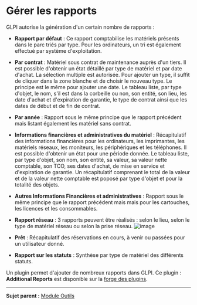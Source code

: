 Gérer les rapports
==================

GLPI autorise la génération d'un certain nombre de rapports :

-   **Rapport par défaut** : Ce rapport comptabilise les matériels présents dans le parc triés par type.
    Pour les ordinateurs, un tri est également effectué par système d'exploitation.

-   **Par contrat** : Matériel sous contrat de maintenance auprès d'un tiers. 
    Il est possible d'obtenir un état détaillé par type de matériel et par date d'achat. La sélection multiple est autorisée.
    Pour ajouter un type, il suffit de cliquer dans la zone blanche et de choisir le nouveau type. Le principe est le même pour ajouter une date.
    Le tableau liste, par type d'objet, le nom, s'il est dans la corbeille ou non, son entité, son lieu, les date d'achat et d'expiration de garantie, le type de contrat ainsi que les dates de début et de fin de contrat.

-   **Par année** : Rapport sous le même principe que le rapport précédent mais listant également les matériel sans contrat.

-   **Informations financières et administratives du matériel** : Récapitulatif des informations financières pour les ordinateurs, les imprimantes, les matériels réseaux, les moniteurs, les périphériques et les téléphones.
    Il est possible d'obtenir un état pour une période donnée.
    Le tableau liste, par type d'objet, son nom, son entité, sa valeur, sa valeur nette comptable, son TCO, ses dates d'achat, de mise en service et d'expiration de garantie.
    Un récapitulatif comprenant le total de la valeur et de la valeur nette comptable est poposé par type d'objet et pour la totalité des objets.

-   **Autres Informations Financières et administratives** : Rapport sous le même principe que le rapport précédent mais mais pour les cartouches, les licences et les consommables.

-   **Rapport réseau** : 3 rapports peuvent être réalisés : selon le lieu, selon le type de matériel réseau ou selon la prise réseau.
![image](docs/image/Rapport-reseau.png)

-   **Prêt** : Récapitulatif des réservations en cours, à venir ou passées pour un utilisateur donné.

-   **Rapport sur les statuts** : Synthèse par type de matériel des différents statuts.

Un plugin permet d'ajouter de nombreux rapports dans GLPI. Ce plugin : **Additional Reports** est disponible sur la [forge des plugins](https://forge.indepnet.net/projects/plugins).

--------
**Sujet parent :** [Module Outils](06_Module_Outils/01_Module_Outils.md "Le module Outils permet aux utilisateurs de gérer les notes, la base de connaissance, les réservations ainsi que de générer des rapports")